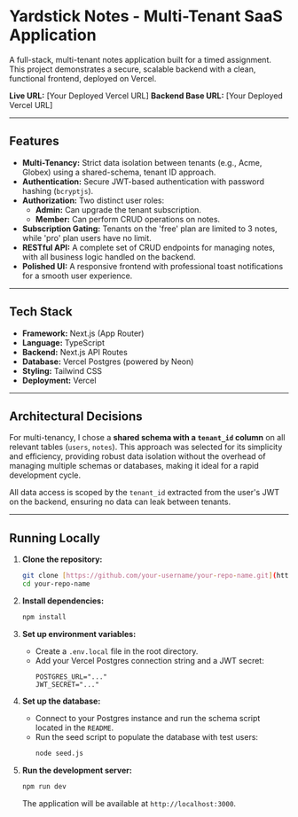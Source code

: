 # Yardstick Notes - Multi-Tenant SaaS Application

A full-stack, multi-tenant notes application built for a timed assignment. This project demonstrates a secure, scalable backend with a clean, functional frontend, deployed on Vercel.

**Live URL:** [Your Deployed Vercel URL]
**Backend Base URL:** [Your Deployed Vercel URL]

---

## Features

- **Multi-Tenancy:** Strict data isolation between tenants (e.g., Acme, Globex) using a shared-schema, tenant ID approach.
- **Authentication:** Secure JWT-based authentication with password hashing (`bcryptjs`).
- **Authorization:** Two distinct user roles:
  - **Admin:** Can upgrade the tenant subscription.
  - **Member:** Can perform CRUD operations on notes.
- **Subscription Gating:** Tenants on the 'free' plan are limited to 3 notes, while 'pro' plan users have no limit.
- **RESTful API:** A complete set of CRUD endpoints for managing notes, with all business logic handled on the backend.
- **Polished UI:** A responsive frontend with professional toast notifications for a smooth user experience.

---

## Tech Stack

- **Framework:** Next.js (App Router)
- **Language:** TypeScript
- **Backend:** Next.js API Routes
- **Database:** Vercel Postgres (powered by Neon)
- **Styling:** Tailwind CSS
- **Deployment:** Vercel

---

## Architectural Decisions

For multi-tenancy, I chose a **shared schema with a `tenant_id` column** on all relevant tables (`users`, `notes`). This approach was selected for its simplicity and efficiency, providing robust data isolation without the overhead of managing multiple schemas or databases, making it ideal for a rapid development cycle.

All data access is scoped by the `tenant_id` extracted from the user's JWT on the backend, ensuring no data can leak between tenants.

---

## Running Locally

1. **Clone the repository:**
   ```bash
   git clone [https://github.com/your-username/your-repo-name.git](https://github.com/your-username/your-repo-name.git)
   cd your-repo-name
   ```

2. **Install dependencies:**
   ```bash
   npm install
   ```

3. **Set up environment variables:**
   - Create a `.env.local` file in the root directory.
   - Add your Vercel Postgres connection string and a JWT secret:
     ```env
     POSTGRES_URL="..."
     JWT_SECRET="..."
     ```

4. **Set up the database:**
   - Connect to your Postgres instance and run the schema script located in the `README`.
   - Run the seed script to populate the database with test users:
     ```bash
     node seed.js
     ```

5. **Run the development server:**
   ```bash
   npm run dev
   ```
   The application will be available at `http://localhost:3000`.
